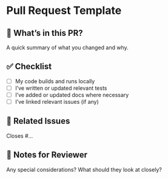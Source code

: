 # Pull Request Template

## 🤩 What’s in this PR?

A quick summary of what you changed and why.

## ✅ Checklist

- [ ] My code builds and runs locally
- [ ] I’ve written or updated relevant tests
- [ ] I’ve added or updated docs where necessary
- [ ] I’ve linked relevant issues (if any)

## 🔗 Related Issues

Closes #...

## 🧐 Notes for Reviewer

Any special considerations? What should they look at closely?
